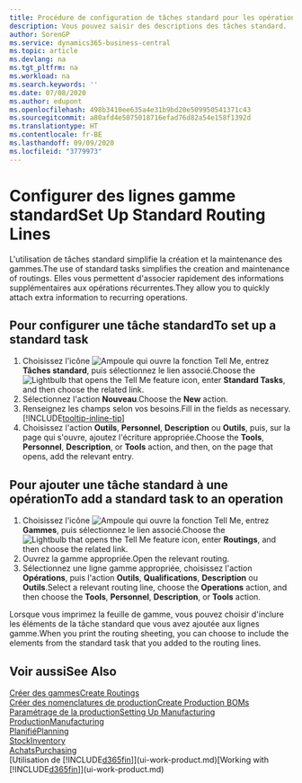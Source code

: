 ```yaml
---
title: Procédure de configuration de tâches standard pour les opérations | Microsoft Docs
description: Vous pouvez saisir des descriptions des tâches standard.
author: SorenGP
ms.service: dynamics365-business-central
ms.topic: article
ms.devlang: na
ms.tgt_pltfrm: na
ms.workload: na
ms.search.keywords: ''
ms.date: 07/08/2020
ms.author: edupont
ms.openlocfilehash: 498b3410ee635a4e31b9bd20e509950541371c43
ms.sourcegitcommit: a80afd4e5075018716efad76d82a54e158f1392d
ms.translationtype: HT
ms.contentlocale: fr-BE
ms.lasthandoff: 09/09/2020
ms.locfileid: "3779973"
---
```

# <a name="set-up-standard-routing-lines"></a><span data-ttu-id="0efda-103">Configurer des lignes gamme standard</span><span class="sxs-lookup"><span data-stu-id="0efda-103">Set Up Standard Routing Lines</span></span>

<span data-ttu-id="0efda-104">L'utilisation de tâches standard simplifie la création et la maintenance des gammes.</span><span class="sxs-lookup"><span data-stu-id="0efda-104">The use of standard tasks simplifies the creation and maintenance of routings.</span></span> <span data-ttu-id="0efda-105">Elles vous permettent d'associer rapidement des informations supplémentaires aux opérations récurrentes.</span><span class="sxs-lookup"><span data-stu-id="0efda-105">They allow you to quickly attach extra information to recurring operations.</span></span>

## <a name="to-set-up-a-standard-task"></a><span data-ttu-id="0efda-106">Pour configurer une tâche standard</span><span class="sxs-lookup"><span data-stu-id="0efda-106">To set up a standard task</span></span>

1. <span data-ttu-id="0efda-107">Choisissez l'icône ![Ampoule qui ouvre la fonction Tell Me](media/ui-search/search_small.png "Dites-moi ce que vous voulez faire"), entrez **Tâches standard**, puis sélectionnez le lien associé.</span><span class="sxs-lookup"><span data-stu-id="0efda-107">Choose the ![Lightbulb that opens the Tell Me feature](media/ui-search/search_small.png "Tell me what you want to do") icon, enter **Standard Tasks**, and then choose the related link.</span></span>
2. <span data-ttu-id="0efda-108">Sélectionnez l'action **Nouveau**.</span><span class="sxs-lookup"><span data-stu-id="0efda-108">Choose the **New** action.</span></span>
3. <span data-ttu-id="0efda-109">Renseignez les champs selon vos besoins.</span><span class="sxs-lookup"><span data-stu-id="0efda-109">Fill in the fields as necessary.</span></span> [!INCLUDE[tooltip-inline-tip](includes/tooltip-inline-tip_md.md)]
4. <span data-ttu-id="0efda-110">Choisissez l'action **Outils**, **Personnel**, **Description** ou **Outils**, puis, sur la page qui s'ouvre, ajoutez l'écriture appropriée.</span><span class="sxs-lookup"><span data-stu-id="0efda-110">Choose the **Tools**, **Personnel**, **Description**, or **Tools** action, and then, on the page that opens, add the relevant entry.</span></span>

## <a name="to-add-a-standard-task-to-an-operation"></a><span data-ttu-id="0efda-111">Pour ajouter une tâche standard à une opération</span><span class="sxs-lookup"><span data-stu-id="0efda-111">To add a standard task to an operation</span></span>

1. <span data-ttu-id="0efda-112">Choisissez l'icône ![Ampoule qui ouvre la fonction Tell Me](media/ui-search/search_small.png "Dites-moi ce que vous voulez faire"), entrez **Gammes**, puis sélectionnez le lien associé.</span><span class="sxs-lookup"><span data-stu-id="0efda-112">Choose the ![Lightbulb that opens the Tell Me feature](media/ui-search/search_small.png "Tell me what you want to do") icon, enter **Routings**, and then choose the related link.</span></span>
2. <span data-ttu-id="0efda-113">Ouvrez la gamme appropriée.</span><span class="sxs-lookup"><span data-stu-id="0efda-113">Open the relevant routing.</span></span>
3. <span data-ttu-id="0efda-114">Sélectionnez une ligne gamme appropriée, choisissez l'action **Opérations**, puis l'action **Outils**, **Qualifications**, **Description** ou **Outils**.</span><span class="sxs-lookup"><span data-stu-id="0efda-114">Select a relevant routing line, choose the **Operations** action, and then choose the **Tools**, **Personnel**, **Description**, or **Tools** action.</span></span>

<span data-ttu-id="0efda-115">Lorsque vous imprimez la feuille de gamme, vous pouvez choisir d'inclure les éléments de la tâche standard que vous avez ajoutée aux lignes gamme.</span><span class="sxs-lookup"><span data-stu-id="0efda-115">When you print the routing sheeting, you can choose to include the elements from the standard task that you added to the routing lines.</span></span>

## <a name="see-also"></a><span data-ttu-id="0efda-116">Voir aussi</span><span class="sxs-lookup"><span data-stu-id="0efda-116">See Also</span></span>

[<span data-ttu-id="0efda-117">Créer des gammes</span><span class="sxs-lookup"><span data-stu-id="0efda-117">Create Routings</span></span>](production-how-to-create-routings.md)  
[<span data-ttu-id="0efda-118">Créer des nomenclatures de production</span><span class="sxs-lookup"><span data-stu-id="0efda-118">Create Production BOMs</span></span>](production-how-to-create-production-boms.md)  
[<span data-ttu-id="0efda-119">Paramétrage de la production</span><span class="sxs-lookup"><span data-stu-id="0efda-119">Setting Up Manufacturing</span></span>](production-configure-production-processes.md)  
[<span data-ttu-id="0efda-120">Production</span><span class="sxs-lookup"><span data-stu-id="0efda-120">Manufacturing</span></span>](production-manage-manufacturing.md)  
[<span data-ttu-id="0efda-121">Planifié</span><span class="sxs-lookup"><span data-stu-id="0efda-121">Planning</span></span>](production-planning.md)  
[<span data-ttu-id="0efda-122">Stock</span><span class="sxs-lookup"><span data-stu-id="0efda-122">Inventory</span></span>](inventory-manage-inventory.md)  
[<span data-ttu-id="0efda-123">Achats</span><span class="sxs-lookup"><span data-stu-id="0efda-123">Purchasing</span></span>](purchasing-manage-purchasing.md)  
<span data-ttu-id="0efda-124">[Utilisation de [!INCLUDE[d365fin](includes/d365fin_md.md)]](ui-work-product.md)</span><span class="sxs-lookup"><span data-stu-id="0efda-124">[Working with [!INCLUDE[d365fin](includes/d365fin_md.md)]](ui-work-product.md)</span></span>  
